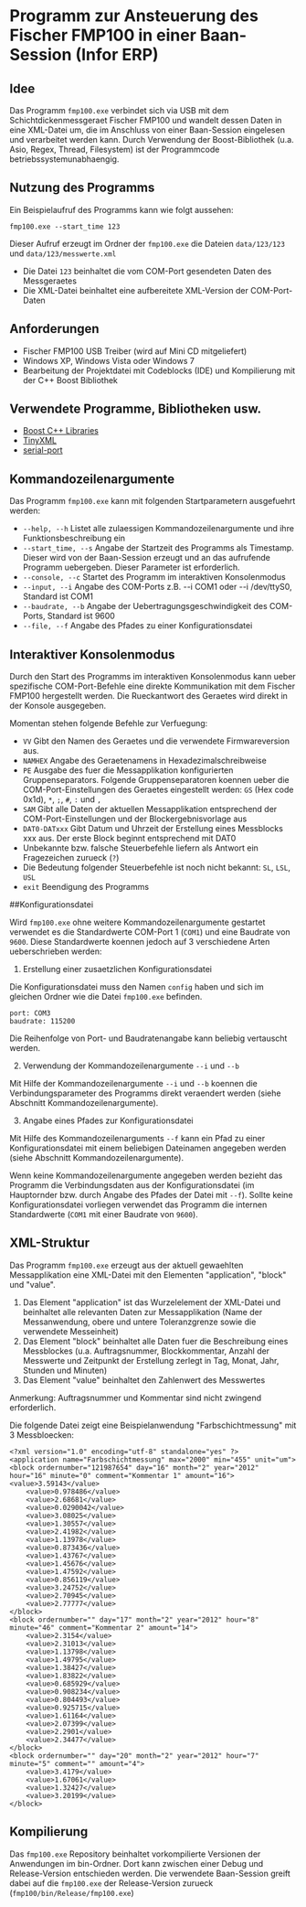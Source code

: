 # __Programm zur Ansteuerung des Fischer FMP100 in einer Baan-Session (Infor ERP)__


## Idee

Das Programm `fmp100.exe` verbindet sich via USB mit dem Schichtdickenmessgeraet Fischer FMP100 und wandelt dessen Daten in eine XML-Datei um, die im Anschluss von einer Baan-Session eingelesen und verarbeitet werden kann. Durch Verwendung der Boost-Bibliothek (u.a. Asio, Regex, Thread, Filesystem) ist der Programmcode betriebssystemunabhaengig.

## Nutzung des Programms

Ein Beispielaufruf des Programms kann wie folgt aussehen:

	fmp100.exe --start_time 123

Dieser Aufruf erzeugt im Ordner der `fmp100.exe` die Dateien `data/123/123` und `data/123/messwerte.xml`

* Die Datei `123` beinhaltet die vom COM-Port gesendeten Daten des Messgeraetes
* Die XML-Datei beinhaltet eine aufbereitete XML-Version der COM-Port-Daten



## Anforderungen

* Fischer FMP100 USB Treiber (wird auf Mini CD mitgeliefert)
* Windows XP, Windows Vista oder Windows 7
* Bearbeitung der Projektdatei mit Codeblocks (IDE) und Kompilierung mit der C++ Boost Bibliothek


## Verwendete Programme, Bibliotheken usw.
* [Boost C++ Libraries](http://www.boost.org/ "Boost C++ Libraries")
* [TinyXML](http://www.grinninglizard.com/tinyxml "TinyXML")
* [serial-port](http://gitorious.org/serial-port)

## Kommandozeilenargumente

Das Programm `fmp100.exe` kann mit folgenden Startparametern ausgefuehrt werden:

* `--help, --h` Listet alle zulaessigen Kommandozeilenargumente und ihre Funktionsbeschreibung ein
* `--start_time, --s` Angabe der Startzeit des Programms als Timestamp. Dieser wird von der Baan-Session erzeugt und an das aufrufende Programm uebergeben. Dieser Parameter ist erforderlich.
* `--console, --c` Startet des Programm im interaktiven Konsolenmodus
* `--input, --i` Angabe des COM-Ports z.B. --i COM1 oder --i /dev/ttyS0, Standard ist COM1
* `--baudrate, --b` Angabe der Uebertragungsgeschwindigkeit des COM-Ports, Standard ist 9600
* `--file, --f` Angabe des Pfades zu einer Konfigurationsdatei

## Interaktiver Konsolenmodus

Durch den Start des Programms im interaktiven Konsolenmodus kann ueber spezifische COM-Port-Befehle eine direkte Kommunikation mit dem Fischer FMP100 hergestellt werden.
Die Rueckantwort des Geraetes wird direkt in der Konsole ausgegeben.

Momentan stehen folgende Befehle zur Verfuegung:

* `VV` Gibt den Namen des Geraetes und die verwendete Firmwareversion aus.
* `NAMHEX` Angabe des Geraetenamens in Hexadezimalschreibweise
* `PE` Ausgabe des fuer die Messapplikation konfigurierten Gruppenseparators. Folgende Gruppenseparatoren koennen ueber die COM-Port-Einstellungen des Geraetes eingestellt werden: `GS` (Hex code 0x1d), `*`, `;`, `#`, `:` und `,`
* `SAM` Gibt alle Daten der aktuellen Messapplikation entsprechend der COM-Port-Einstellungen und der Blockergebnisvorlage aus
* `DAT0-DATxxx` Gibt Datum und Uhrzeit der Erstellung eines Messblocks xxx aus. Der erste Block beginnt entsprechend mit DAT0
* Unbekannte bzw. falsche Steuerbefehle liefern als Antwort ein Fragezeichen zurueck (`?`)
* Die Bedeutung folgender Steuerbefehle ist noch nicht bekannt: `SL`, `LSL`, `USL`
* `exit` Beendigung des Programms



##Konfigurationsdatei

Wird `fmp100.exe` ohne weitere Kommandozeilenargumente gestartet verwendet es die Standardwerte COM-Port 1 (`COM1`) und eine Baudrate von `9600`.
Diese Standardwerte koennen jedoch auf 3 verschiedene Arten ueberschrieben werden:


1. Erstellung einer zusaetzlichen Konfigurationsdatei

Die Konfigurationsdatei muss den Namen `config` haben und sich im gleichen Ordner wie die Datei `fmp100.exe` befinden.


	port: COM3
	baudrate: 115200

Die Reihenfolge von Port- und Baudratenangabe kann beliebig vertauscht werden.

2. Verwendung der Kommandozeilenargumente `--i` und `--b`

Mit Hilfe der Kommandozeilenargumente `--i` und `--b` koennen die Verbindungsparameter des Programms direkt veraendert werden (siehe Abschnitt Kommandozeilenargumente).

3. Angabe eines Pfades zur Konfigurationsdatei

Mit Hilfe des Kommandozeilenarguments `--f` kann ein Pfad zu einer Konfigurationsdatei mit einem beliebigen Dateinamen angegeben werden (siehe Abschnitt Kommandozeilenargumente).



Wenn keine Kommandozeilenargumente angegeben werden bezieht das Programm die Verbindungsdaten aus der Konfigurationsdatei (im Hauptornder bzw. durch Angabe des Pfades der Datei mit `--f`).
Sollte keine Konfigurationsdatei vorliegen verwendet das Programm die internen Standardwerte (`COM1` mit einer Baudrate von `9600`).

## XML-Struktur

Das Programm `fmp100.exe` erzeugt aus der aktuell gewaehlten Messapplikation eine XML-Datei mit den Elementen "application", "block" und "value".

1. Das Element "application" ist das Wurzelelement der XML-Datei und beinhaltet alle relevanten Daten zur Messapplikation (Name der Messanwendung, obere und untere Toleranzgrenze sowie die verwendete Messeinheit)
2. Das Element "block" beinhaltet alle Daten fuer die Beschreibung eines Messblockes (u.a. Auftragsnummer, Blockkommentar, Anzahl der Messwerte und Zeitpunkt der Erstellung zerlegt in Tag, Monat, Jahr, Stunden und Minuten)
3. Das Element "value" beinhaltet den Zahlenwert des Messwertes


Anmerkung: Auftragsnummer und Kommentar sind nicht zwingend erforderlich.

Die folgende Datei zeigt eine Beispielanwendung  "Farbschichtmessung" mit 3 Messbloecken:

	<?xml version="1.0" encoding="utf-8" standalone="yes" ?>
	<application name="Farbschichtmessung" max="2000" min="455" unit="um">
	<block ordernumber="121987654" day="16" month="2" year="2012" hour="16" minute="0" comment="Kommentar 1" amount="16">
	<value>3.59143</value>
        <value>0.978486</value>
        <value>2.68681</value>
        <value>0.0290042</value>
        <value>3.08025</value>
        <value>1.30557</value>
        <value>2.41982</value>
        <value>1.13978</value>
        <value>0.873436</value>
        <value>1.43767</value>
        <value>1.45676</value>
        <value>1.47592</value>
        <value>0.856119</value>
        <value>3.24752</value>
        <value>2.70945</value>
        <value>2.77777</value>
    </block>
    <block ordernumber="" day="17" month="2" year="2012" hour="8" minute="46" comment="Kommentar 2" amount="14">
        <value>2.3154</value>
        <value>2.31013</value>
        <value>1.13798</value>
        <value>1.49795</value>
        <value>1.38427</value>
        <value>1.83822</value>
        <value>0.685929</value>
        <value>0.908234</value>
        <value>0.804493</value>
        <value>0.925715</value>
        <value>1.61164</value>
        <value>2.07399</value>
        <value>2.2901</value>
        <value>2.34477</value>
    </block>
    <block ordernumber="" day="20" month="2" year="2012" hour="7" minute="5" comment="" amount="4">
        <value>3.4179</value>
        <value>1.67061</value>
        <value>1.32427</value>
        <value>3.20199</value>
    </block>
</application>


## Kompilierung

Das `fmp100.exe` Repository beinhaltet vorkompilierte Versionen der Anwendungen im bin-Ordner. Dort kann zwischen einer Debug und Release-Version entschieden werden.
Die verwendete Baan-Session greift dabei auf die `fmp100.exe` der Release-Version zurueck (`fmp100/bin/Release/fmp100.exe`)